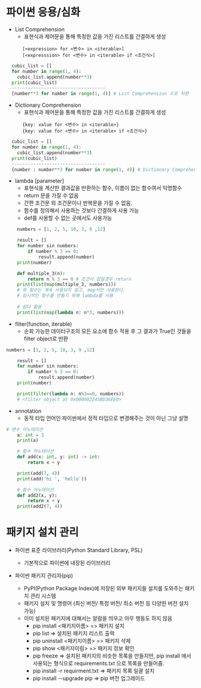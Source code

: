 # 파이썬 응용/심화
  - List Comprehension
    - 표현식과 제어문을 통해 특정한 값을 가진 리스트를 간결하게 생성
```
      [<expression> for <변수> in <iterable>]
      [<expresssion> for <변수> in <iterable> if <조건식>]
```

```python
  cubic_list = []
  for number in range(1, 4):
    cubic_list.append(number**3)
  print(cubic_list)
  -----------------------------------
  [number**3 for number in range(1, 4)] # List Comprehension 으로 치환
```

  - Dictionary Comprehension
    - 표현식과 제어문을 통해 특정한 값을 가진 리스트를 간결하게 생성
```
      {key: value for <변수> in <iterable>}
      {key: value for <변수> in <iterable> if <조건식>}
```

```python
  cubic_list = []
  for number in range(1, 4):
    cubic_list.append(number**3)
  print(cubic_list)
  -----------------------------------
  {number : number**3 for number in range(1, 4)} # Dictionary Comprehension 으로 치환
```

  - lambda [parameter]
    - 표현식을 계산한 결과값을 반환하는 함수, 이름이 없는 함수여서 익명함수
    - return 문을 가질 수 없음
    - 간편 조건문 외 조건문이나 반복문을 가질 수 없음.
    - 함수를 정의해서 사용하는 것보다 간결하게 사용 가능
    - def를 사용할 수 없는 곳에서도 사용가능

```python
    numbers = [1, 2, 5, 10, 3, 9 ,12]

    result = []
    for number sin numbers:
        if number % 3 == 0:
            result.append(number)
    print(number)

    def multiple_3(n):
        return n % 3 == 0 # 조건이 참일경우 return
    print(list(map(multiple_3, numbers)))
    # 위 함수는 계속 사용되지 않고, map서만 사용된다.
    # 임시적인 함수를 만들기 위해 lambda를 사용
    
    # 람다 활용
    print(list(map(lambda n: n*3, numbers)))
```

  - filter(function, iterable)
    - 순회 가능한 데이터구조의 모든 요소에 함수 적용 후 그 결과가 True인 것들을 filter object로 반환

```python
numbers = [1, 2, 5, 10, 3, 9 ,12]

    result = []
    for number sin numbers:
        if number % 3 == 0:
            result.append(number)
    print(number)

    print(filter(lambda n: n%3==0, numbers))
    # <filter object at 0x000002245BD36EE0>
```

  - annotation
    - 동적 타입 언어인 파이썬에서 정적 타입으로 변경해주는 것이 아닌 그냥 설명

```python
# 변수 어노테이션
    a: int = 3 
    print(a)

    # 함수 어노테이션
    def add(x: int, y: int) -> int:
        return x + y 

    print(add(7, 4))
    print(add('hi ', 'hello'))

    # 함수 어노테이션
    def add2(x, y):
        return x + y 
    print(add2(7, 4))
```

# 패키지 설치 관리
  - 파이썬 표준 라이브러리(Python Standard Library, PSL)
    - 기본적으로 파이썬에 내장된 라이브러리

  - 파이썬 패키지 관리자(pip)
    - PyPI(Python Package Index)에 저장된 외부 패키지들 설치를 도와주는 패키지 관리 시스템
    - 패키지 설치 및 명령어 (최신 버전/ 특정 버전/ 최소 버전 등 다양한 버전 설치 가능)
    - 이미 설치된 패키지에 대해서는 알람을 띄우고 아무 행동도 하지 않음
      - pip install <패키지이름> => 패키지 설치
      - pip list => 설치된 패키지 리스트 출력
      - pip uninstall <패키지이름> => 패키지 삭제
      - pip show <패키지이림> => 패키지 정보 확인
      - pip freeze => 설치된 패키지의 비슷한 목록을 만들지만, pip install 에서 사용되는 형식으로 requirements.txt 으로 목록을 만들어줌.
      - pip install -r requirment.txt => 패키지 목록 일괄 설치
      - pip install --upgrade pip => pip 버전 업그레이드